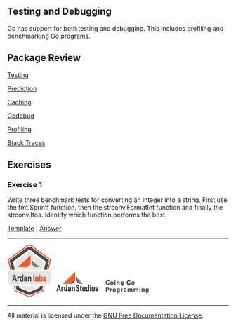## Testing and Debugging

Go has support for both testing and debugging. This includes profiling and benchmarking Go programs.

## Package Review

[Testing](../10-testing/01-testing/readme.md)

[Prediction](../10-testing/02-prediction/readme.md)

[Caching](../10-testing/03-caching/readme.md)

[Godebug](../10-testing/04-godebug/readme.md)

[Profiling](../10-testing/05-profiling/readme.md)

[Stack Traces](../10-testing/06-stack_trace/readme.md)

## Exercises

### Exercise 1
Write three benchmark tests for converting an integer into a string. First use the fmt.Sprintf function, then the strconv.FormatInt function and finally the strconv.Itoa. Identify which function performs the best.

[Template](exercises/template1/bench_test.go) | 
[Answer](exercises/exercise1/bench_test.go)

___
[![Ardan Labs](../00-slides/images/ggt_logo.png)](http://www.ardanlabs.com)
[![Ardan Studios](../00-slides/images/ardan_logo.png)](http://www.ardanstudios.com)
[![GoingGo Blog](../00-slides/images/ggb_logo.png)](http://www.goinggo.net)
___
All material is licensed under the [GNU Free Documentation License](https://github.com/ArdanStudios/gotraining/blob/master/LICENSE).
